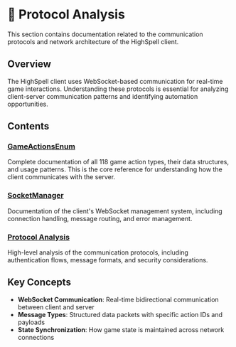 # 🔌 Protocol Analysis

This section contains documentation related to the communication protocols and network architecture of the HighSpell client.

## Overview

The HighSpell client uses WebSocket-based communication for real-time game interactions. Understanding these protocols is essential for analyzing client-server communication patterns and identifying automation opportunities.

## Contents

### [GameActionsEnum](game-websocket.md)
Complete documentation of all 118 game action types, their data structures, and usage patterns. This is the core reference for understanding how the client communicates with the server.

### [SocketManager](socketmanager.md)
Documentation of the client's WebSocket management system, including connection handling, message routing, and error management.

### [Protocol Analysis](protocol-analysis.md)
High-level analysis of the communication protocols, including authentication flows, message formats, and security considerations.

## Key Concepts

- **WebSocket Communication**: Real-time bidirectional communication between client and server
- **Message Types**: Structured data packets with specific action IDs and payloads
- **State Synchronization**: How game state is maintained across network connections